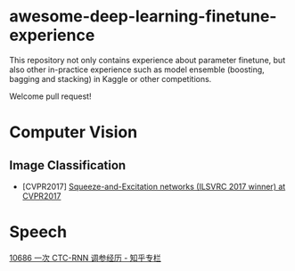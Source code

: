 # awesome-deep-learning-finetune-experience

This repository not only contains experience about parameter finetune, but also other in-practice experience such as model ensemble (boosting, bagging and stacking) in Kaggle or other competitions.

Welcome pull request! 

# Computer Vision

## Image Classification

- [CVPR2017] [Squeeze-and-Excitation networks (ILSVRC 2017 winner) at CVPR2017](http://image-net.org/challenges/talks_2017/SENet.pdf)  

# Speech

[10686 一次 CTC-RNN 调参经历 - 知乎专栏](https://zhuanlan.zhihu.com/p/28133530)


